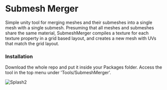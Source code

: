 # Submesh Merger

Simple unity tool for merging meshes and their submeshes into a single mesh with a single submesh. Presuming that all meshes and submeshes share the same material, SubmeshMerger compiles a texture for each texture property in a grid based layout, and creates a new mesh with UVs that match the grid layout.


### Installation

Download the whole repo and put it inside your Packages folder. Access the tool in the top menu under 'Tools/SubmeshMerger'.

![Splash2](https://raw.githubusercontent.com/cecarlsen/SubmeshMerger_DEV/master/ReadmeImages/SubmeshMergerSplash.jpg)